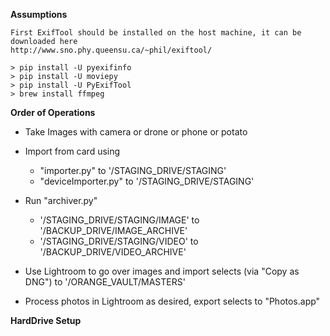 **Assumptions**

	First ExifTool should be installed on the host machine, it can be downloaded here
	http://www.sno.phy.queensu.ca/~phil/exiftool/

	> pip install -U pyexifinfo
	> pip install -U moviepy
	> pip install -U PyExifTool
	> brew install ffmpeg



**Order of Operations**


- Take Images with camera or drone or phone or potato

- Import from card using
  - "importer.py" to '/STAGING_DRIVE/STAGING'
  - "deviceImporter.py" to '/STAGING_DRIVE/STAGING'

- Run "archiver.py"
  - '/STAGING_DRIVE/STAGING/IMAGE' to '/BACKUP_DRIVE/IMAGE_ARCHIVE'
  - '/STAGING_DRIVE/STAGING/VIDEO' to '/BACKUP_DRIVE/VIDEO_ARCHIVE'

- Use Lightroom to go over images and import selects (via "Copy as DNG") to '/ORANGE_VAULT/MASTERS'

- Process photos in Lightroom as desired, export selects to "Photos.app"



**HardDrive Setup**
